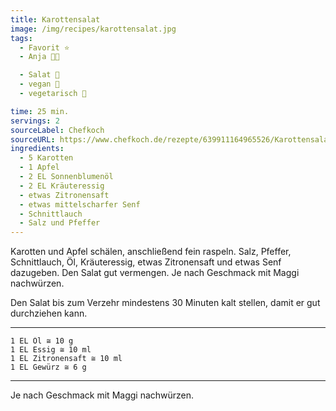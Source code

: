 ```yaml
---
title: Karottensalat
image: /img/recipes/karottensalat.jpg
tags:
  - Favorit ⭐
  - Anja 👩‍🍳

  - Salat️ 🥗
  - vegan 🌱
  - vegetarisch 🌿

time: 25 min.
servings: 2
sourceLabel: Chefkoch
sourceURL: https://www.chefkoch.de/rezepte/639911164965526/Karottensalat.html
ingredients:
  - 5 Karotten
  - 1 Apfel
  - 2 EL Sonnenblumenöl
  - 2 EL Kräuteressig
  - etwas Zitronensaft
  - etwas mittelscharfer Senf
  - Schnittlauch
  - Salz und Pfeffer
---
```


Karotten und Apfel schälen, anschließend fein raspeln. Salz, Pfeffer, Schnittlauch, Öl, Kräuteressig, etwas Zitronensaft und etwas Senf dazugeben. Den Salat gut vermengen. Je nach Geschmack mit Maggi nachwürzen.

Den Salat bis zum Verzehr mindestens 30 Minuten kalt stellen, damit er gut durchziehen kann.


***
    1 EL Öl ≅ 10 g
    1 EL Essig ≅ 10 ml
    1 EL Zitronensaft ≅ 10 ml
    1 EL Gewürz ≅ 6 g
***

Je nach Geschmack mit Maggi nachwürzen.
